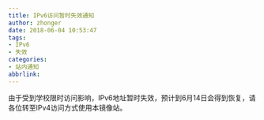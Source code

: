 ```yaml
---
title: IPv6访问暂时失效通知
author: zhonger
date: 2018-06-04 10:53:47
tags:
- IPv6
- 失效
categories:
- 站内通知
abbrlink:
---
```


由于受到学校限时访问影响，IPv6地址暂时失效，预计到6月14日会得到恢复，请各位转至IPv4访问方式使用本镜像站。
